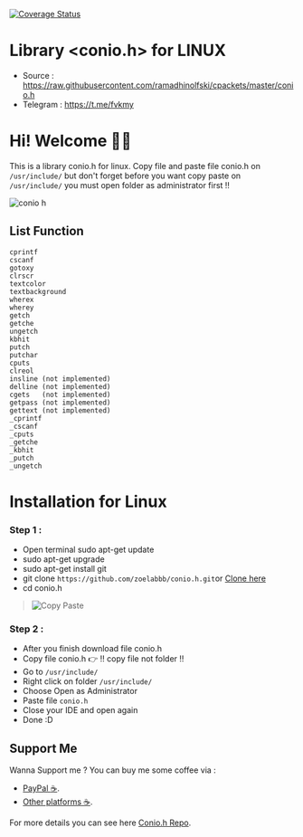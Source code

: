 [![Coverage Status](https://coveralls.io/repos/github/zoelabbb/conio.h/badge.svg?branch=master)](https://coveralls.io/github/zoelabbb/conio.h?branch=master)

# Library <conio.h> for LINUX
* Source    : https://raw.githubusercontent.com/ramadhinolfski/cpackets/master/conio.h
* Telegram  : https://t.me/fvkmy

# Hi! Welcome :wave::grin:

This is a library conio.h for linux. Copy file and paste file conio.h on `/usr/include/` but don't forget before you want copy paste on `/usr/include/` you must open folder as administrator first !!

![conio h](https://user-images.githubusercontent.com/49254668/55953523-85b33c80-5c86-11e9-8568-71a638a9782e.png)

## List Function
    cprintf
    cscanf
    gotoxy          
    clrscr          
    textcolor       
    textbackground  
    wherex         
    wherey        
    getch          
    getche   
    ungetch
    kbhit          
    putch           
    putchar        
    cputs         
    clreol         
    insline (not implemented)       
    delline (not implemented)       
    cgets   (not implemented)       
    getpass (not implemented)        
    gettext (not implemented)
    _cprintf        
    _cscanf         
    _cputs          
    _getche         
    _kbhit          
    _putch          
    _ungetch

# Installation for Linux
### Step 1 :
* Open terminal sudo apt-get update
* sudo apt-get upgrade
* sudo apt-get install git
* git clone `https://github.com/zoelabbb/conio.h.git`or [Clone here](https://github.com/zoelabbb/conio.h.git)
* cd conio.h

> ![Copy Paste](https://user-images.githubusercontent.com/49254668/55939379-c5b6f700-5c67-11e9-96d3-01f0e39bce22.png)

### Step 2 :
* After you finish download file conio.h
* Copy file conio.h :point_right: !! copy file not folder !!
* Go to `/usr/include/`
* Right click on folder `/usr/include/`
* Choose Open as Administrator
* Paste file `conio.h`
* Close your IDE and open again
* Done :D

## Support Me
Wanna Support me ? You can buy me some coffee via : 
- [PayPal :coffee:](https://www.paypal.com/paypalme/haialipp).
- [Other platforms :coffee:](https://www.buymeacoffee.com/ikoo).

For more details you can see here [Conio.h Repo](https://github.com/zoelabbb/conio.h).

